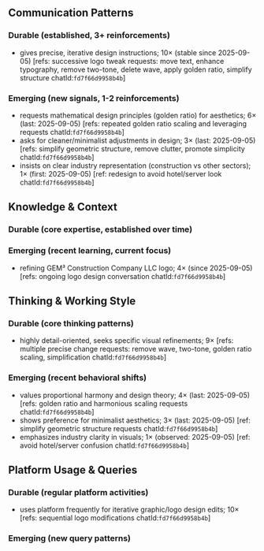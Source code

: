 ## Communication Patterns
### Durable (established, 3+ reinforcements)
- gives precise, iterative design instructions; 10× (stable since 2025-09-05) [refs: successive logo tweak requests: move text, enhance typography, remove two-tone, delete wave, apply golden ratio, simplify structure chatId:`fd7f66d9958b4b`]

### Emerging (new signals, 1-2 reinforcements)
- requests mathematical design principles (golden ratio) for aesthetics; 6× (last: 2025-09-05) [refs: repeated golden ratio scaling and leveraging requests chatId:`fd7f66d9958b4b`]
- asks for cleaner/minimalist adjustments in design; 3× (last: 2025-09-05) [refs: simplify geometric structure, remove clutter, promote simplicity chatId:`fd7f66d9958b4b`]
- insists on clear industry representation (construction vs other sectors); 1× (first: 2025-09-05) [ref: redesign to avoid hotel/server look chatId:`fd7f66d9958b4b`]

## Knowledge & Context
### Durable (core expertise, established over time)

### Emerging (recent learning, current focus)
- refining GEM³ Construction Company LLC logo; 4× (since 2025-09-05) [refs: ongoing logo design conversation chatId:`fd7f66d9958b4b`]

## Thinking & Working Style
### Durable (core thinking patterns)
- highly detail-oriented, seeks specific visual refinements; 9× [refs: multiple precise change requests: remove wave, two-tone, golden ratio scaling, simplification chatId:`fd7f66d9958b4b`]

### Emerging (recent behavioral shifts)
- values proportional harmony and design theory; 4× (last: 2025-09-05) [refs: golden ratio and harmonious scaling requests chatId:`fd7f66d9958b4b`]
- shows preference for minimalist aesthetics; 3× (last: 2025-09-05) [ref: simplify geometric structure requests chatId:`fd7f66d9958b4b`]
- emphasizes industry clarity in visuals; 1× (observed: 2025-09-05) [ref: avoid hotel/server confusion chatId:`fd7f66d9958b4b`]

## Platform Usage & Queries
### Durable (regular platform activities)
- uses platform frequently for iterative graphic/logo design edits; 10× [refs: sequential logo modifications chatId:`fd7f66d9958b4b`]

### Emerging (new query patterns)